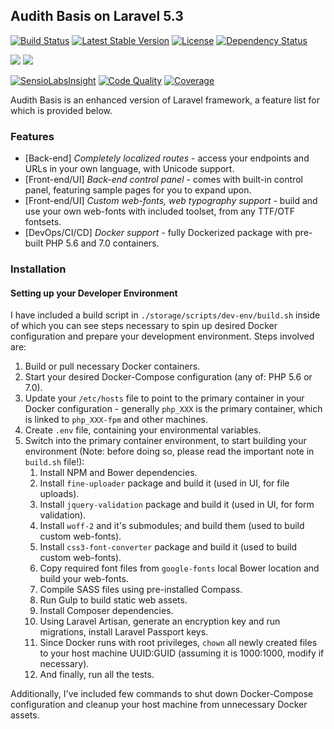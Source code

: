 ## Audith Basis on Laravel 5.3

[![Build Status](https://travis-ci.org/AudithSoftworks/Basis.svg?branch=master)](https://travis-ci.org/AudithSoftworks/Basis)
[![Latest Stable Version](https://poser.pugx.org/audithsoftworks/basis/v/stable.svg)](https://packagist.org/packages/audithsoftworks/basis)
[![License](https://poser.pugx.org/audithsoftworks/basis/license.svg)](https://packagist.org/packages/audithsoftworks/basis)
[![Dependency Status](https://www.versioneye.com/user/projects/57c57d33939fc600471d4c2b/badge.svg?style=flat-square)](https://www.versioneye.com/user/projects/57c57d33939fc600471d4c2b)

[![](https://images.microbadger.com/badges/version/audithsoftworks/basis.svg)](https://microbadger.com/images/audithsoftworks/basis "Docker Hub public images")
[![](https://images.microbadger.com/badges/image/audithsoftworks/basis.svg)](https://microbadger.com/images/audithsoftworks/basis "Docker Hub public images layers")

[![SensioLabsInsight](https://insight.sensiolabs.com/projects/22803477-ebe7-4906-a57c-f53bfae62ba3/mini.png)](https://insight.sensiolabs.com/projects/22803477-ebe7-4906-a57c-f53bfae62ba3)
[![Code Quality](https://scrutinizer-ci.com/g/AudithSoftworks/Basis/badges/quality-score.png?b=master)](https://scrutinizer-ci.com/g/AudithSoftworks/Basis)
[![Coverage](https://scrutinizer-ci.com/g/AudithSoftworks/Basis/badges/coverage.png?b=master)](https://scrutinizer-ci.com/g/AudithSoftworks/Basis)

Audith Basis is an enhanced version of Laravel framework, a feature list for which is provided below.

### Features

* [Back-end] _Completely localized routes_ - access your endpoints and URLs in your own language, with Unicode support.
* [Front-end/UI] _Back-end control panel_ - comes with built-in control panel, featuring sample pages for you to expand upon.
* [Front-end/UI] _Custom web-fonts, web typography support_ - build and use your own web-fonts with included toolset, from any TTF/OTF fontsets.
* [DevOps/CI/CD] _Docker support_ - fully Dockerized package with pre-built PHP 5.6 and 7.0 containers.

### Installation

#### Setting up your Developer Environment

I have included a build script in ```./storage/scripts/dev-env/build.sh``` inside of which you can see steps necessary to spin up desired Docker configuration and prepare your development environment. Steps involved are:

1. Build or pull necessary Docker containers.
2. Start your desired Docker-Compose configuration (any of: PHP 5.6 or 7.0).
3. Update your ```/etc/hosts``` file to point to the primary container in your Docker configuration - generally ```php_XXX``` is the primary container, which is linked to ```php_XXX-fpm``` and other machines.
4. Create ```.env``` file, containing your environmental variables.
5. Switch into the primary container environment, to start building your environment (Note: before doing so, please read the important note in ```build.sh``` file!):
    1. Install NPM and Bower dependencies.
    2. Install ```fine-uploader``` package and build it (used in UI, for file uploads).
    3. Install ```jquery-validation``` package and build it (used in UI, for form validation).
    4. Install ```woff-2``` and it's submodules; and build them (used to build custom web-fonts).
    5. Install ```css3-font-converter``` package and build it (used to build custom web-fonts).
    6. Copy required font files from ```google-fonts``` local Bower location and build your web-fonts.
    7. Compile SASS files using pre-installed Compass.
    8. Run Gulp to build static web assets.
    9. Install Composer dependencies.
    10. Using Laravel Artisan, generate an encryption key and run migrations, install Laravel Passport keys.
    11. Since Docker runs with root privileges, ```chown``` all newly created files to your host machine UUID:GUID (assuming it is 1000:1000, modify if necessary).
    12. And finally, run all the tests.
    
Additionally, I've included few commands to shut down Docker-Compose configuration and cleanup your host machine from unnecessary Docker assets.
